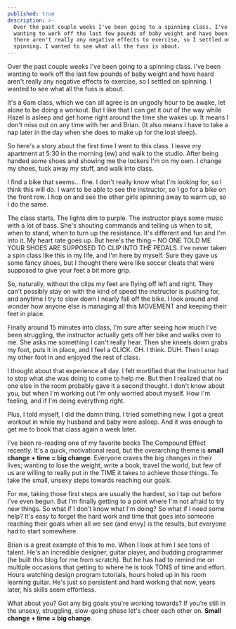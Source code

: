```yaml
---
published: true
description: >-
  Over the past couple weeks I've been going to a spinning class. I've been
  wanting to work off the last few pounds of baby weight and have been told
  there aren't really any negative effects to exercise, so I settled on
  spinning. I wanted to see what all the fuss is about.
---
```



Over the past couple weeks I've been going to a spinning class. I've been wanting to work off the last few pounds of baby weight and have heard aren't really any negative effects to exercise, so I settled on spinning. I wanted to see what all the fuss is about. 

It's a 6am class, which we can all agree is an ungodly hour to be awake, let alone to be doing a workout. But I like that I can get it out of the way while Hazel is asleep and get home right around the time she wakes up. It means I don't miss out on any time with her and Brian. (It also means I have to take a nap later in the day when she does to make up for the lost sleep). 

So here's a story about the first time I went to this class. I leave my apartment at 5:30 in the morning (ew) and walk to the studio. After being handed some shoes and showing me the lockers I'm on my own. I change my shoes, tuck away my stuff, and walk into class. 

I find a bike that seems... fine. I don't really know what I'm looking for, so I think this will do. I want to be able to see the instructor, so I go for a bike on the front row. I hop on and see the other girls spinning away to warm up, so I do the same. 

The class starts. The lights dim to purple. The instructor plays some music with a lot of bass. She's shouting commands and telling us when to sit, when to stand, when to turn up the resistance. It's different and fun and I'm into it. My heart rate goes up. But here's the thing – NO ONE TOLD ME YOUR SHOES ARE SUPPOSED TO CLIP INTO THE PEDALS. I've never taken a spin class like this in my life, and I'm here by myself. Sure they gave us some fancy shoes, but I thought there were like soccer cleats that were supposed to give your feet a bit more grip. 

So, naturally, without the clips my feet are flying off left and right. They can't possibly stay on with the kind of speed the instructor is pushing for, and anytime I try to slow down I nearly fall off the bike. I look around and wonder how anyone else is managing all this MOVEMENT and keeping their feet in place. 

Finally around 15 minutes into class, I'm sure after seeing how much I've been struggling, the instructor actually gets off her bike and walks over to me. She asks me something I can't really hear. Then she kneels down grabs my foot, puts it in place, and I feel a CLICK. OH. I think. DUH. Then I snap my other foot in and enjoyed the rest of class. 

I thought about that experience all day. I felt mortified that the instructor had to stop what she was doing to come to help me. But then I realized that no one else in the room probably gave it a second thought. I don't know about you, but when I'm working out I'm only worried about myself. How I'm feeling, and if I'm doing everything right. 

Plus, I told myself, I did the damn thing. I tried something new. I got a great workout in while my husband and baby were asleep. And it was enough to get me to book that class again a week later.

I've been re-reading one of my favorite books The Compound Effect recently. It's a quick, motivational read, but the overarching theme is **small change + time = big change**. Everyone craves the big changes in their lives; wanting to lose the weight, write a book, travel the world, but few of us are willing to really put in the TIME it takes to achieve those things. To take the small, unsexy steps towards reaching our goals.  

For me, taking those first steps are usually the hardest, so I tap out before I've even begun. But I'm finally getting to a point where I'm not afraid to try new things. So what if I don't know what I'm doing? So what if I need some help? It's easy to forget the hard work and time that goes into someone reaching their goals when all we see (and envy) is the results, but everyone had to start somewhere. 

Brian is a great example of this to me. When I look at him I see tons of talent. He's an incredible designer, guitar player, and budding programmer (he built this blog for me from scratch). But he has had to remind me on multiple occasions that getting to where he is took TONS of time and effort. Hours watching design program tutorials, hours holed up in his room learning guitar. He's just so persistent and hard working that now, years later, his skills seem effortless. 

What about you? Got any big goals you're working towards? If you’re still in the unsexy, struggling, slow-going phase let's cheer each other on. **Small change + time = big change**.
